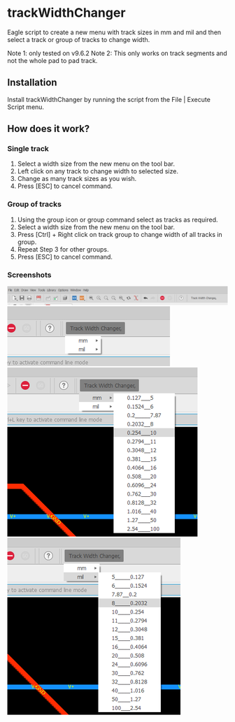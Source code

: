 <h1>trackWidthChanger</h1>
Eagle script to create a new menu with track sizes in mm and mil and then select a track or group of tracks to change width.

Note 1: only tested on v9.6.2
Note 2: This only works on track segments and not the whole pad to pad track.

<h2>Installation</h2>
Install trackWidthChanger by running the script from the File | Execute Script menu.

<h2>How does it work?</h2>

<h3>Single track</h3>
<ol>
<li>Select a width size from the new menu on the tool bar.</li> 
<li>Left click on any track to change width to selected size.</li>
<li>Change as many track sizes as you wish.</li>
<li>Press [ESC] to cancel command.</li>
</ol>

<h3>Group of tracks</h3>
<ol>
<li>Using the group icon or group command select as tracks as required.</li>
<li>Select a width size from the new menu on the tool bar.</li> 
<li>Press [Ctrl] + Right click on track group to change width of all tracks in group.</li>
<li>Repeat Step 3 for other groups.</li>
<li>Press [ESC] to cancel command.</li>
</ol>

<h3>Screenshots</h3>
<img src="https://github.com/kaza007/trackWidthChanger/blob/main/menu.png" >
<img src="https://github.com/kaza007/trackWidthChanger/blob/main/mm-or-mil.png">
<img src="https://github.com/kaza007/trackWidthChanger/blob/main/mm.png">
<img src="https://github.com/kaza007/trackWidthChanger/blob/main/mil.png">
